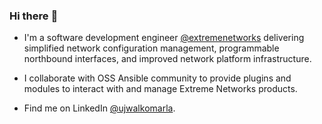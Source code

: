 ### Hi there :wave:

- I'm a software development engineer [@extremenetworks](https://github.com/extremenetworks) delivering simplified network configuration management, programmable northbound interfaces, and improved network platform infrastructure.

- I collaborate with OSS Ansible community to provide plugins and modules to interact with and manage Extreme Networks products.

- Find me on LinkedIn [@ujwalkomarla](https://www.linkedin.com/in/ujwalkomarla/).

### 
<!--
**ujwalkomarla/ujwalkomarla** is a ✨ _special_ ✨ repository because its `README.md` (this file) appears on your GitHub profile.

Here are some ideas to get you started:

- 🔭 I’m currently working on ...
- 🌱 I’m currently learning ...
- 👯 I’m looking to collaborate on ...
- 🤔 I’m looking for help with ...
- 💬 Ask me about ...
- 📫 How to reach me: ...
- 😄 Pronouns: ...
- ⚡ Fun fact: ...
-->
